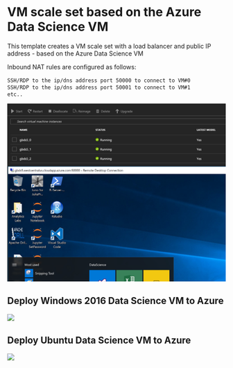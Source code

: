 ﻿# VM scale set based on the Azure Data Science VM 
This template creates a VM scale set with a load balancer and public IP address - based on the Azure Data Science VM

Inbound NAT rules are configured as follows:
```
SSH/RDP to the ip/dns address port 50000 to connect to VM#0
SSH/RDP to the ip/dns address port 50001 to connect to VM#1
etc..
```

![Windows 2016 screenshot](./img/datasciencewin2016.png)

## Deploy Windows 2016 Data Science VM to Azure
<a href="https://portal.azure.com/#create/Microsoft.Template/uri/https%3A%2F%2Fraw.githubusercontent.com%2Fgbowerman%2Fazure-myriad%2Fmaster%2Fdatascience%2Fazuredeploy-windows.json" target="_blank">
    <img src="http://azuredeploy.net/deploybutton.png"/>
</a>

## Deploy Ubuntu Data Science VM to Azure
<a href="https://portal.azure.com/#create/Microsoft.Template/uri/https%3A%2F%2Fraw.githubusercontent.com%2Fgbowerman%2Fazure-myriad%2Fmaster%2Fdatascience%2Fazuredeploy-ubuntu.json" target="_blank">
    <img src="http://azuredeploy.net/deploybutton.png"/>
</a>


